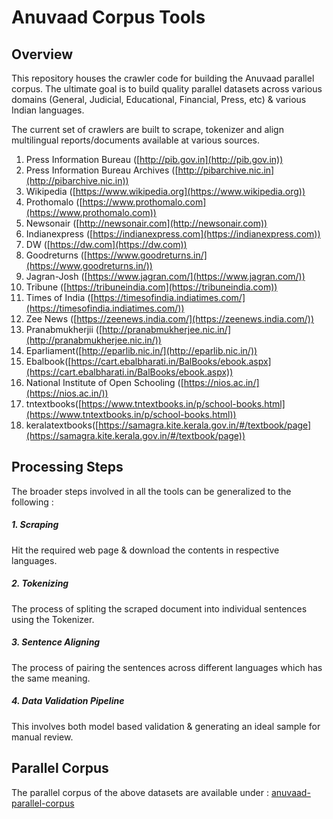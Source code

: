 # Anuvaad Corpus Tools

## Overview
This repository houses the crawler code for building the Anuvaad parallel corpus.
The ultimate goal is to build quality parallel datasets across various domains
(General, Judicial, Educational, Financial, Press, etc) & various Indian languages.

The current set of crawlers are built to scrape, tokenizer and align
multilingual reports/documents available at various sources.

1. Press Information Bureau ([http://pib.gov.in](http://pib.gov.in))
2. Press Information Bureau Archives ([http://pibarchive.nic.in](http://pibarchive.nic.in))
3. Wikipedia ([https://www.wikipedia.org](https://www.wikipedia.org))
4. Prothomalo ([https://www.prothomalo.com](https://www.prothomalo.com))
5. Newsonair ([http://newsonair.com](http://newsonair.com))
6. Indianexpress ([https://indianexpress.com](https://indianexpress.com))
7. DW ([https://dw.com](https://dw.com))
8. Goodreturns ([https://www.goodreturns.in/](https://www.goodreturns.in/))
9. Jagran-Josh ([https://www.jagran.com/](https://www.jagran.com/))
10. Tribune ([https://tribuneindia.com](https://tribuneindia.com))
11. Times of India ([https://timesofindia.indiatimes.com/](https://timesofindia.indiatimes.com/))
12. Zee News ([https://zeenews.india.com/](https://zeenews.india.com/))
13. Pranabmukherjii ([http://pranabmukherjee.nic.in/](http://pranabmukherjee.nic.in/))
14. Eparliament([http://eparlib.nic.in/](http://eparlib.nic.in/))
15. Ebalbook([https://cart.ebalbharati.in/BalBooks/ebook.aspx](https://cart.ebalbharati.in/BalBooks/ebook.aspx))
16. National Institute of Open Schooling ([https://nios.ac.in/](https://nios.ac.in/))
17. tntextbooks([https://www.tntextbooks.in/p/school-books.html](https://www.tntextbooks.in/p/school-books.html))
18. keralatextbooks([https://samagra.kite.kerala.gov.in/#/textbook/page](https://samagra.kite.kerala.gov.in/#/textbook/page))

## Processing Steps
The broader steps involved in all the tools can be generalized to the following :
##### 1. Scraping
Hit the required web page & download the contents in respective languages.

##### 2. Tokenizing
The process of spliting the scraped document into individual sentences using the Tokenizer.

##### 3. Sentence Aligning
The process of pairing the sentences across different languages which has the same meaning.

##### 4. Data Validation Pipeline
This involves both model based validation & generating an ideal sample for manual review.

## Parallel Corpus
The parallel corpus of the above datasets are available under :
[anuvaad-parallel-corpus](https://github.com/project-anuvaad/anuvaad-parallel-corpus)
